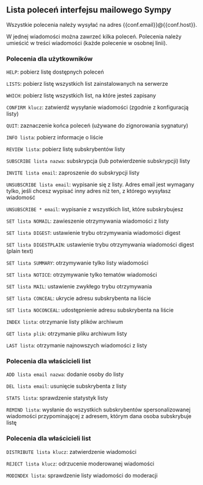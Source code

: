 Lista poleceń interfejsu mailowego Sympy
----------------------------------------

Wszystkie polecenia należy wysyłać na adres {{conf.email}}@{{conf.host}}.

W jednej wiadomości można zawrzeć kilka poleceń. Polecenia należy umieścić w treści wiadomości (każde polecenie w osobnej linii).

### Polecenia dla użytkowników

`HELP`: pobierz listę dostępnych poleceń

`LISTS`: pobierz listę wszystkich list zainstalowanych na serwerze

`WHICH`: pobierz listę wszystkich list, na które jesteś zapisany

`CONFIRM klucz`: zatwierdź wysyłanie wiadomości (zgodnie z konfiguracją listy)

`QUIT`: zaznaczenie końca poleceń (używane do zignorowania sygnatury)

`INFO lista`: pobierz informacje o liście

`REVIEW lista`: pobierz listę subskrybentów listy

`SUBSCRIBE lista nazwa`: subskrypcja (lub potwierdzenie subskrypcji) listy

`INVITE lista email`: zaproszenie do subskrypcji listy

`UNSUBSCRIBE lista email`: wypisanie się z listy. Adres email jest wymagany tylko, jeśli chcesz wypisać inny adres niż ten, z którego wysyłasz wiadomość

`UNSUBSCRIBE * email`: wypisanie z wszystkich list, które subskrybujesz

`SET lista NOMAIL`: zawieszenie otrzymywania wiadomości z listy

`SET lista DIGEST`: ustawienie trybu otrzymywania wiadomości digest

`SET lista DIGESTPLAIN`: ustawienie trybu otrzymywania wiadomości digest (plain text)

`SET lista SUMMARY`: otrzymywanie tylko listy wiadomości

`SET lista NOTICE`: otrzymywanie tylko tematów wiadomości

`SET lista MAIL`: ustawienie zwykłego trybu otrzymywania

`SET lista CONCEAL`: ukrycie adresu subskrybenta na liście

`SET lista NOCONCEAL`: udostępnienie adresu subskrybenta na liście

`INDEX lista`: otrzymanie listy plików archiwum

`GET lista plik`: otrzymanie pliku archiwum listy

`LAST lista`: otrzymanie najnowszych wiadomości z listy

### Polecenia dla właścicieli list

`ADD lista email nazwa`: dodanie osoby do listy

`DEL lista email`: usunięcie subskrybenta z listy

`STATS lista`: sprawdzenie statystyk listy

`REMIND lista`: wysłanie do wszystkich subskrybentów spersonalizowanej wiadomości przypominającej z adresem, którym dana osoba subskrybuje listę

### Polecenia dla właścicieli list

`DISTRIBUTE lista klucz`: zatwierdzenie wiadomości

`REJECT lista klucz`: odrzucenie moderowanej wiadomości

`MODINDEX lista`: sprawdzenie listy wiadomości do moderacji
